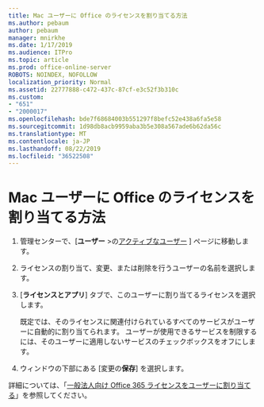 ```yaml
---
title: Mac ユーザーに Office のライセンスを割り当てる方法
ms.author: pebaum
author: pebaum
manager: mnirkhe
ms.date: 1/17/2019
ms.audience: ITPro
ms.topic: article
ms.prod: office-online-server
ROBOTS: NOINDEX, NOFOLLOW
localization_priority: Normal
ms.assetid: 22777888-c472-437c-87cf-e3c52f3b310c
ms.custom:
- "651"
- "2000017"
ms.openlocfilehash: bde7f68684003b551297f8befc52e438a6fa5e58
ms.sourcegitcommit: 1d98db8acb9959aba3b5e308a567ade6b62da56c
ms.translationtype: MT
ms.contentlocale: ja-JP
ms.lasthandoff: 08/22/2019
ms.locfileid: "36522508"
---
```

# <a name="how-to-assign-office-licenses-to-mac-users"></a>Mac ユーザーに Office のライセンスを割り当てる方法

1. 管理センターで、[**ユーザー** \>の[アクティブなユーザー](https://go.microsoft.com/fwlink/p/?linkid=834822) ] ページに移動します。

2. ライセンスの割り当て、変更、または削除を行うユーザーの名前を選択します。

3. [**ライセンスとアプリ**] タブで、このユーザーに割り当てるライセンスを選択します。

    既定では、そのライセンスに関連付けられているすべてのサービスがユーザーに自動的に割り当てられます。 ユーザーが使用できるサービスを制限するには、そのユーザーに適用しないサービスのチェックボックスをオフにします。

4. ウィンドウの下部にある [変更の**保存**] を選択します。

詳細については、「[一般法人向け Office 365 ライセンスをユーザーに割り当てる](https://docs.microsoft.com/office365/admin/subscriptions-and-billing/assign-licenses-to-users)」を参照してください。
  